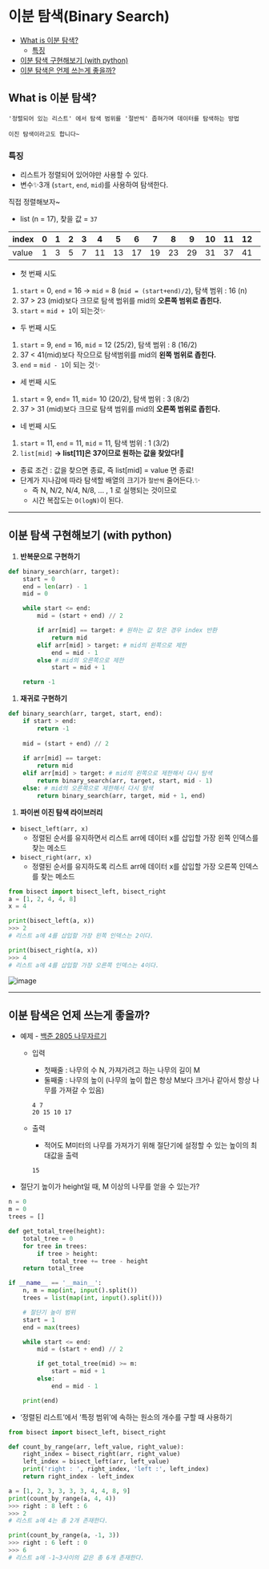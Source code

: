 # 이분 탐색(Binary Search)
  * [What is 이분 탐색?](#what-is-------)
    + [특징](#--)
  * [이분 탐색 구현해보기 (with python)](#-------------with-python-)
  * [이분 탐색은 언제 쓰는게 좋을까?](#------------------)


## What is 이분 탐색?

```
'정렬되어 있는 리스트' 에서 탐색 범위를 '절반씩' 좁혀가며 데이터를 탐색하는 방법

이진 탐색이라고도 합니다~
```

### 특징

- 리스트가 정렬되어 있어야만 사용할 수 있다.
- 변수✨3개 (`start`, `end`, `mid`)를 사용하여 탐색한다.

직접 정렬해보자~

- list (n = 17), 찾을 값 = `37`

| index | 0 | 1 | 2 | 3 | 4 | 5 | 6 | 7 | 8 | 9 | 10 | 11 | 12 | 13 | 14 | 15 | 16 |
| --- | --- | --- | --- | --- | --- | --- | --- | --- | --- | --- | --- | --- | --- | --- | --- | --- | --- |
| value | 1 | 3 | 5 | 7 | 11 | 13 | 17 | 19 | 23 | 29 | 31 | 37 | 41 | 43 | 47 | 53 | 59 |
- 첫 번째 시도
1. `start` = 0, `end` = 16 → `mid` = 8 (`mid = (start+end)/2`), 탐색 범위 : 16 (n)
2. 37 > 23 (mid)보다 크므로 탐색 범위를 mid의 **오른쪽 범위로 좁힌다.**
3. `start` = `mid + 1`이 되는것✨

- 두 번째 시도
1. `start` = 9, `end` = 16, `mid` = 12 (25/2), 탐색 범위 : 8 (16/2)
2. 37 < 41(mid)보다 작으므로 탐색범위를 mid의 **왼쪽 범위로 좁힌다.**
3. `end` = `mid - 1`이 되는 것✨

- 세 번째 시도
1. `start` = 9, `end`= 11, `mid`= 10 (20/2), 탐색 범위 : 3 (8/2)
2. 37 > 31 (mid)보다 크므로 탐색 범위를 mid의 **오른쪽 범위로 좁힌다.**

- 네 번째 시도
1. `start` = 11, `end` = 11, `mid` = 11, 탐색 범위 : 1 (3/2)
2. `list[mid]` **→ list[11]은 37이므로 원하는 값을 찾았다!🎃**

- 종료 조건 : 값을 찾으면 종료, 즉 list[mid] = value 면 종료!
- 단계가 지나감에 따라 탐색할 배열의 크기가 `절반씩` 줄어든다.✨
    - 즉 N, N/2, N/4, N/8, ... , 1 로 실행되는 것이므로
    - 시간 복잡도는 `O(logN)`이 된다.

---

## 이분 탐색 구현해보기 (with python)

1. **반복문으로 구현하기**

```python
def binary_search(arr, target):
	start = 0
	end = len(arr) - 1
	mid = 0

	while start <= end: 
		mid = (start + end) // 2

		if arr[mid] == target: # 원하는 값 찾은 경우 index 반환
			return mid
		elif arr[mid] > target: # mid의 왼쪽으로 제한
			end = mid - 1
		else # mid의 오른쪽으로 제한
			start = mid + 1

	return -1
```

1. **재귀로 구현하기**

```python
def binary_search(arr, target, start, end):
	if start > end:
		return -1
	
	mid = (start + end) // 2
	
	if arr[mid] == target:
		return mid
	elif arr[mid] > target: # mid의 왼쪽으로 제한해서 다시 탐색
		return binary_search(arr, target, start, mid - 1)
	else: # mid의 오른쪽으로 제한해서 다시 탐색
		return binary_search(arr, target, mid + 1, end)
```

1. **파이썬 이진 탐색 라이브러리**
- `bisect_left(arr, x)`
    - 정렬된 순서를 유지하면서 리스트 arr에 데이터 x를 삽입할 가장 왼쪽 인덱스를 찾는 메소드
- `bisect_right(arr, x)`
    - 정렬된 순서를 유지하도록 리스트 arr에 데이터 x를 삽입할 가장 오른쪽 인덱스를 찾는 메소드

```python
from bisect import bisect_left, bisect_right
a = [1, 2, 4, 4, 8]
x = 4

print(bisect_left(a, x))
>>> 2
# 리스트 a에 4를 삽입할 가장 왼쪽 인덱스는 2이다.

print(bisect_right(a, x))
>>> 4
# 리스트 a에 4를 삽입할 가장 오른쪽 인덱스는 4이다.
```

![image](https://user-images.githubusercontent.com/85485290/199229261-eda67afe-89bf-400d-ac55-39cbb71179cb.png)

---

## 이분 탐색은 언제 쓰는게 좋을까?

- 예제 - [백준 2805 나무자르기](https://www.acmicpc.net/problem/2805)
    - 입력
        - 첫째줄 : 나무의 수 N, 가져가려고 하는 나무의 길이 M
        - 둘째줄 : 나무의 높이 (나무의 높이 합은 항상 M보다 크거나 같아서 항상 나무를 가져갈 수 있음)
        
        ```
        4 7
        20 15 10 17
        ```
        
    - 출력
        - 적어도 M미터의 나무를 가져가기 위해 절단기에 설정할 수 있는 높이의 최대값을 출력
        
        ```
        15
        ```
        

- 절단기 높이가 height일 때, M 이상의 나무를 얻을 수 있는가?

```python
n = 0
m = 0
trees = []

def get_total_tree(height):
    total_tree = 0
    for tree in trees:
        if tree > height:
            total_tree += tree - height
    return total_tree

if __name__ == '__main__':
    n, m = map(int, input().split())
    trees = list(map(int, input().split()))

    # 절단기 높이 범위
    start = 1
    end = max(trees)

    while start <= end:
        mid = (start + end) // 2

        if get_total_tree(mid) >= m:
            start = mid + 1
        else:
            end = mid - 1

    print(end)
```

- ‘정렬된 리스트’에서 ‘특정 범위’에 속하는 원소의 개수를 구할 때 사용하기

```python
from bisect import bisect_left, bisect_right

def count_by_range(arr, left_value, right_value):
    right_index = bisect_right(arr, right_value)
    left_index = bisect_left(arr, left_value)
    print('right : ', right_index, 'left :', left_index)
    return right_index - left_index

a = [1, 2, 3, 3, 3, 3, 4, 4, 8, 9]
print(count_by_range(a, 4, 4))
>>> right : 8 left : 6
>>> 2
# 리스트 a에 4는 총 2개 존재한다.

print(count_by_range(a, -1, 3))
>>> right : 6 left : 0
>>> 6
# 리스트 a에 -1~3사이의 값은 총 6개 존재한다.
```
